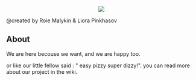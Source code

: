 
<p align="center">
  <img src="https://user-images.githubusercontent.com/50797734/72984346-27f27a00-3dec-11ea-8e5e-bfe1148509eb.png">
</p>

@created by Roie Malykin & Liora Pinkhasov

## About
We are here becouse we want, and we are happy too.

or like our little fellow said : " easy pizzy super dizzy!".
you can read more about our project in the wiki.
